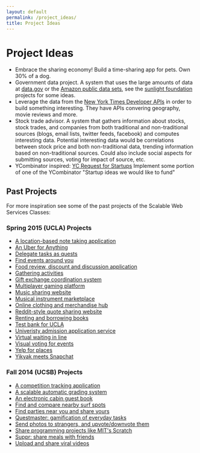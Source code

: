```yaml
---
layout: default
permalink: /project_ideas/
title: Project Ideas
---
```


# Project Ideas

* Embrace the sharing economy! Build a time-sharing app for pets. Own 30% of a
  dog.
* Government data project. A system that uses the large amounts of data at
  [data.gov](http://data.gov) or the
  [Amazon public data sets](http://aws.amazon.com/publicdatasets/), see the
  [sunlight foundation](http://sunlightfoundation.com/projects/) projects for
  some ideas.
* Leverage the data from the
  [New York Times Developer APIs](http://developer.nytimes.com/docs) in order
  to build something interesting. They have APIs convering geography, movie
  reviews and more.
* Stock trade advisor. A system that gathers information about stocks, stock
  trades, and companies from both traditional and non-traditional sources
  (blogs, email lists, twitter feeds, facebook) and computes interesting
  data. Potential interesting data would be correlations between stock price
  and both non-traditional data, trending information based on non-traditional
  sources. Could also include social aspects for submitting sources, voting for
  impact of source, etc.
* YCombinator inspired:
  [YC Request for Startups](http://www.ycombinator.com/rfs/) Implement some
  portion of one of the YCombinator "Startup ideas we would like to fund"

## Past Projects

For more inspiration see some of the past projects of the Scalable Web Services
Classes:

### Spring 2015 (UCLA) Projects
* [A location-based note taking application](https://github.com/scalableinternetservicesarchive/MapKeep)
* [An Uber for Anything](https://github.com/scalableinternetservicesarchive/victorious-Secret)
* [Delegate tasks as quests](https://github.com/scalableinternetservicesarchive/Questing-Adventurer)
* [Find events around you](https://github.com/scalableinternetservicesarchive/whatsup)
* [Food review, discount and discussion application](https://github.com/scalableinternetservicesarchive/Newbie)
* [Gathering activities](https://github.com/scalableinternetservicesarchive/ScalableMaster)
* [Gift exchange coordination system](https://github.com/scalableinternetservicesarchive/GiftHub)
* [Multiplayer gaming platform](https://github.com/scalableinternetservicesarchive/yam)
* [Music sharing website](https://github.com/scalableinternetservicesarchive/Michelangelo)
* [Musical instrument marketplace](https://github.com/scalableinternetservicesarchive/Arpeggio)
* [Online clothing and merchandise hub](https://github.com/scalableinternetservicesarchive/Atticus)
* [Reddit-style quote sharing website](https://github.com/scalableinternetservicesarchive/Quotopia)
* [Renting and borrowing books](https://github.com/scalableinternetservicesarchive/AirBooks)
* [Test bank for UCLA](https://github.com/scalableinternetservicesarchive/Gattlestar-Balactica)
* [Univeristy admission application service](https://github.com/scalableinternetservicesarchive/RubyCoders)
* [Virtual waiting in line](https://github.com/scalableinternetservicesarchive/Team1024)
* [Visual voting for events](https://github.com/scalableinternetservicesarchive/Fantastic4)
* [Yelp for places](https://github.com/scalableinternetservicesarchive/Yeap)
* [Yikyak meets Snapchat](https://github.com/scalableinternetservicesarchive/U1F44D)

### Fall 2014 (UCSB) Projects

* [A competition tracking application](https://github.com/scalableinternetservices/Compete)
* [A scalable automatic grading system](https://github.com/scalableinternetservices/Gradr)
* [An electronic cabin guest book](https://github.com/scalableinternetservices/Team-Hytta)
* [Find and compare nearby surf spots](https://github.com/scalableinternetservices/BaconWindshield)
* [Find parties near you and share yours](https://github.com/scalableinternetservices/Xup)
* [Questmaster: gamification of everyday tasks](https://github.com/scalableinternetservices/Motley-Crew)
* [Send photos to strangers, and upvote/downvote them](https://github.com/scalableinternetservices/Picshare)
* [Share programming projects like MIT's Scratch](https://github.com/scalableinternetservices/LaPlaya)
* [Suppr: share meals with friends](https://github.com/scalableinternetservices/Suppr)
* [Upload and share viral videos](https://github.com/scalableinternetservices/Upvid)
